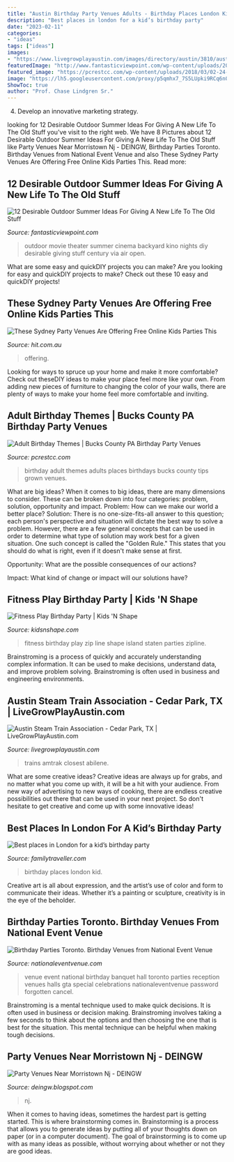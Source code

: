 ```yaml
---
title: "Austin Birthday Party Venues Adults - Birthday Places London Kid"
description: "Best places in london for a kid’s birthday party"
date: "2023-02-11"
categories:
- "ideas"
tags: ["ideas"]
images:
- "https://www.livegrowplayaustin.com/images/directory/austin/3810/austin-steam-train-association-large-2042.jpg"
featuredImage: "http://www.fantasticviewpoint.com/wp-content/uploads/2016/06/6c29c541-585d-4639-80b7-3ab781c76201-634x422.jpg"
featured_image: "https://pcrestcc.com/wp-content/uploads/2018/03/02-24-17-birthdays-thegem-blog-timeline-large.jpg"
image: "https://lh5.googleusercontent.com/proxy/p5qmhx7_7S5LUpki9RCq6n021SMAX09bE9POkhDKUK5gjn5vVjbEDI8LyIs6uIH-Xu-8727tRvknEIk1mN45phLdb_eP5k3DWVKdQ9hFxuGqH7_MlpekGkhQDJ0202ve=w1200-h630-p-k-no-nu"
ShowToc: true
author: "Prof. Chase Lindgren Sr."
---
```



4. Develop an innovative marketing strategy.

	

		
looking for 12 Desirable Outdoor Summer Ideas For Giving A New Life To The Old Stuff you've visit to the right web. We have 8 Pictures about 12 Desirable Outdoor Summer Ideas For Giving A New Life To The Old Stuff like Party Venues Near Morristown Nj - DEINGW, Birthday Parties Toronto. Birthday Venues from National Event Venue and also These Sydney Party Venues Are Offering Free Online Kids Parties This. Read more:
		
    
## 12 Desirable Outdoor Summer Ideas For Giving A New Life To The Old Stuff

<img loading=lazy src="http://www.fantasticviewpoint.com/wp-content/uploads/2016/06/6c29c541-585d-4639-80b7-3ab781c76201-634x422.jpg" onerror="this.onerror=null;this.src='https://tse4.mm.bing.net/th?id=OIP.9YvQHRnzrvlcIbCfLo1N2QHaE7&amp;pid=15.1';" alt="12 Desirable Outdoor Summer Ideas For Giving A New Life To The Old Stuff">

_Source: fantasticviewpoint.com_

>outdoor movie theater summer cinema backyard kino nights diy desirable giving stuff century via air open. 

	

What are some easy and quickDIY projects you can make?
Are you looking for easy and quickDIY projects to make? Check out these 10 easy and quickDIY projects!

    
## These Sydney Party Venues Are Offering Free Online Kids Parties This

<img loading=lazy src="https://cdn-img.scalabs.com.au/J1Qa3pyUg5mL1O-5DLereMxMUB6Ucv9R5sGWE6z9pbI/aHR0cHM6Ly9zdy1o/aXQtcHJkLnNjYWRp/Z2l0YWwuaW8vbWVk/aWEvODA5MDcvZnVu/bGFiLWluc3RhZ3Jh/bS5qcGc_cHJlc2V0/PW1ycHJldmFydGlj/bGU" onerror="this.onerror=null;this.src='https://tse1.mm.bing.net/th?id=OIP.H54JnyZF9OfJ7xdX11zgyAHaEK&amp;pid=15.1';" alt="These Sydney Party Venues Are Offering Free Online Kids Parties This">

_Source: hit.com.au_

>offering. 

	

Looking for ways to spruce up your home and make it more comfortable? Check out theseDIY ideas to make your place feel more like your own. From adding new pieces of furniture to changing the color of your walls, there are plenty of ways to make your home feel more comfortable and inviting.

    
## Adult Birthday Themes | Bucks County PA Birthday Party Venues

<img loading=lazy src="https://pcrestcc.com/wp-content/uploads/2018/03/02-24-17-birthdays-thegem-blog-timeline-large.jpg" onerror="this.onerror=null;this.src='https://tse3.mm.bing.net/th?id=OIP.NxMFuacRrgXI60gLpv8FRwHaE4&amp;pid=15.1';" alt="Adult Birthday Themes | Bucks County PA Birthday Party Venues">

_Source: pcrestcc.com_

>birthday adult themes adults places birthdays bucks county tips grown venues. 

	

What are big ideas?
When it comes to big ideas, there are many dimensions to consider. These can be broken down into four categories: problem, solution, opportunity and impact. 
Problem: How can we make our world a better place? 
Solution: There is no one-size-fits-all answer to this question; each person's perspective and situation will dictate the best way to solve a problem. However, there are a few general concepts that can be used in order to determine what type of solution may work best for a given situation. One such concept is called the "Golden Rule." This states that you should do what is right, even if it doesn't make sense at first. 

Opportunity: What are the possible consequences of our actions? 

Impact: What kind of change or impact will our solutions have?

    
## Fitness Play Birthday Party | Kids &#039;N Shape

<img loading=lazy src="https://www.kidsnshape.com/wp-content/uploads/fitness-play-birthday-parties-enjoy-zip-line.jpg" onerror="this.onerror=null;this.src='https://tse2.mm.bing.net/th?id=OIP.Dntl24fDbA7y42nc6mw7hAHaFj&amp;pid=15.1';" alt="Fitness Play Birthday Party | Kids &#039;N Shape">

_Source: kidsnshape.com_

>fitness birthday play zip line shape island staten parties zipline. 

	

Brainstroming is a process of quickly and accurately understanding complex information. It can be used to make decisions, understand data, and improve problem solving. Brainstroming is often used in business and engineering environments.

    
## Austin Steam Train Association - Cedar Park, TX | LiveGrowPlayAustin.com

<img loading=lazy src="https://www.livegrowplayaustin.com/images/directory/austin/3810/austin-steam-train-association-large-2042.jpg" onerror="this.onerror=null;this.src='https://tse4.mm.bing.net/th?id=OIP.zZxK2GCJfybqkTNy1To84gHaHa&amp;pid=15.1';" alt="Austin Steam Train Association - Cedar Park, TX | LiveGrowPlayAustin.com">

_Source: livegrowplayaustin.com_

>trains amtrak closest abilene. 

	

What are some creative ideas?
Creative ideas are always up for grabs, and no matter what you come up with, it will be a hit with your audience. From new way of advertising to new ways of cooking, there are endless creative possibilities out there that can be used in your next project. So don't hesitate to get creative and come up with some innovative ideas!

    
## Best Places In London For A Kid’s Birthday Party

<img loading=lazy src="https://familytraveller.com/wp-content/uploads/2017/06/rainforest-cafe-feature-image.jpg" onerror="this.onerror=null;this.src='https://tse2.mm.bing.net/th?id=OIP.PZ37OxfNPiyaCzPmcsmDRwHaDF&amp;pid=15.1';" alt="Best places in London for a kid’s birthday party">

_Source: familytraveller.com_

>birthday places london kid. 

	

Creative art is all about expression, and the artist’s use of color and form to communicate their ideas. Whether it’s a painting or sculpture, creativity is in the eye of the beholder.

    
## Birthday Parties Toronto. Birthday Venues From National Event Venue

<img loading=lazy src="https://nationaleventvenue.com/wp-content/uploads/2015/04/11105713_1561816350745418_268793893_o.jpg" onerror="this.onerror=null;this.src='https://tse2.mm.bing.net/th?id=OIP.k7nYbkuwy0Q1_jv9mQ4UwQHaD5&amp;pid=15.1';" alt="Birthday Parties Toronto. Birthday Venues from National Event Venue">

_Source: nationaleventvenue.com_

>venue event national birthday banquet hall toronto parties reception venues halls gta special celebrations nationaleventvenue password forgotten cancel. 

	

Brainstroming is a mental technique used to make quick decisions. It is often used in business or decision making. Brainstroming involves taking a few seconds to think about the options and then choosing the one that is best for the situation. This mental technique can be helpful when making tough decisions.

    
## Party Venues Near Morristown Nj - DEINGW

<img loading=lazy src="https://lh5.googleusercontent.com/proxy/p5qmhx7_7S5LUpki9RCq6n021SMAX09bE9POkhDKUK5gjn5vVjbEDI8LyIs6uIH-Xu-8727tRvknEIk1mN45phLdb_eP5k3DWVKdQ9hFxuGqH7_MlpekGkhQDJ0202ve=w1200-h630-p-k-no-nu" onerror="this.onerror=null;this.src='https://tse2.mm.bing.net/th?id=OIP.VYrYWXsT9t8j3dAJTXQauAAAAA&amp;pid=15.1';" alt="Party Venues Near Morristown Nj - DEINGW">

_Source: deingw.blogspot.com_

>nj. 

	

When it comes to having ideas, sometimes the hardest part is getting started. This is where brainstorming comes in. Brainstorming is a process that allows you to generate ideas by putting all of your thoughts down on paper (or in a computer document). The goal of brainstorming is to come up with as many ideas as possible, without worrying about whether or not they are good ideas.

